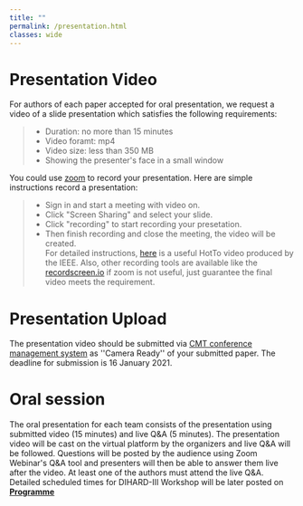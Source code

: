 ```yaml
---
title: ""
permalink: /presentation.html
classes: wide
---
```


# Presentation Video
For authors of each paper accepted for oral presentation, we request a video of a slide presentation which satisfies the following requirements:
> + Duration: no more than 15 minutes   
> + Video foramt: mp4       
> + Video size: less than 350 MB    
> + Showing the presenter's face in a small window

You could use [zoom](https://us02web.zoom.us/) to record your presentation. Here are simple instructions record a presentation:
> + Sign in and start a meeting with video on.  
> + Click "Screen Sharing" and select your slide.
> + Click "recording" to start recording your presetation.  
> + Then finish recording and close the meeting, the video will be created.  
For detailed instructions, [here](https://ieeetv.ieee.org/ieeetv-specials/recording-your-presentation-with-zoom) is a useful HotTo video produced by the IEEE.
Also, other recording tools are available like the [recordscreen.io](https://recordscreen.io/) if zoom is not useful, just guarantee the final video meets the requirement. 

# Presentation Upload
The presentation video should be submitted via [CMT conference management system](https://cmt3.research.microsoft.com/DIHARDW2020) as ''Camera Ready'' of your submitted paper. The deadline for submission is 16 January 2021.

# Oral session
The oral presentation for each team consists of the presentation using submitted video (15 minutes) and live Q&A (5 minutes). The presentation video will be cast on the virtual platform by the organizers and live Q&A will be followed. Questions will be posted by the audience using Zoom Webinar's Q&A tool and presenters will then be able to answer them live after the video. At least one of the authors must attend the live Q&A. 
Detailed scheduled times for DIHARD-III Workshop will be later posted on **[Programme](https://dihardchallenge.github.io/dihard3workshop/program)** 

